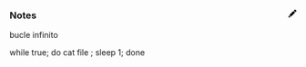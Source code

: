 
### Notes [<img align="right" src="../../site/images/pencil.svg" width="14">](https://github.com/victor-porcar/victor-porcar.github.io/edit/master/site/my-notes/my-notes-admin-devops.md)

bucle infinito

while true; do cat file ; sleep 1; done
